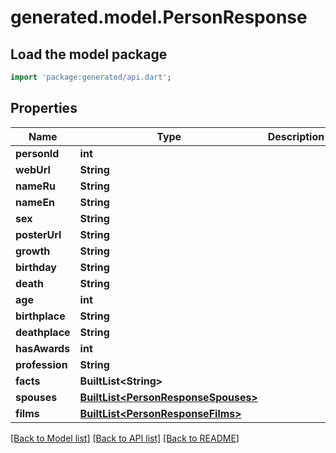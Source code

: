 # generated.model.PersonResponse

## Load the model package
```dart
import 'package:generated/api.dart';
```

## Properties
Name | Type | Description | Notes
------------ | ------------- | ------------- | -------------
**personId** | **int** |  | 
**webUrl** | **String** |  | 
**nameRu** | **String** |  | 
**nameEn** | **String** |  | 
**sex** | **String** |  | 
**posterUrl** | **String** |  | 
**growth** | **String** |  | 
**birthday** | **String** |  | 
**death** | **String** |  | 
**age** | **int** |  | 
**birthplace** | **String** |  | 
**deathplace** | **String** |  | 
**hasAwards** | **int** |  | 
**profession** | **String** |  | 
**facts** | **BuiltList&lt;String&gt;** |  | 
**spouses** | [**BuiltList&lt;PersonResponseSpouses&gt;**](PersonResponseSpouses.md) |  | 
**films** | [**BuiltList&lt;PersonResponseFilms&gt;**](PersonResponseFilms.md) |  | 

[[Back to Model list]](../README.md#documentation-for-models) [[Back to API list]](../README.md#documentation-for-api-endpoints) [[Back to README]](../README.md)


